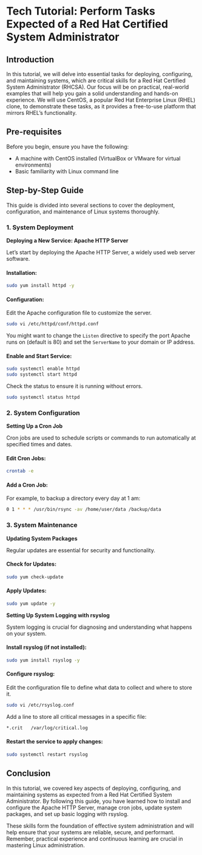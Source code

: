 # Tech Tutorial: Perform Tasks Expected of a Red Hat Certified System Administrator

## Introduction

In this tutorial, we will delve into essential tasks for deploying, configuring, and maintaining systems, which are critical skills for a Red Hat Certified System Administrator (RHCSA). Our focus will be on practical, real-world examples that will help you gain a solid understanding and hands-on experience. We will use CentOS, a popular Red Hat Enterprise Linux (RHEL) clone, to demonstrate these tasks, as it provides a free-to-use platform that mirrors RHEL’s functionality.

## Pre-requisites

Before you begin, ensure you have the following:

- A machine with CentOS installed (VirtualBox or VMware for virtual environments)
- Basic familiarity with Linux command line

## Step-by-Step Guide

This guide is divided into several sections to cover the deployment, configuration, and maintenance of Linux systems thoroughly.

### 1. System Deployment

**Deploying a New Service: Apache HTTP Server**

Let’s start by deploying the Apache HTTP Server, a widely used web server software.

#### Installation:

```bash
sudo yum install httpd -y
```

#### Configuration:

Edit the Apache configuration file to customize the server.

```bash
sudo vi /etc/httpd/conf/httpd.conf
```

You might want to change the `Listen` directive to specify the port Apache runs on (default is 80) and set the `ServerName` to your domain or IP address.

#### Enable and Start Service:

```bash
sudo systemctl enable httpd
sudo systemctl start httpd
```

Check the status to ensure it is running without errors.

```bash
sudo systemctl status httpd
```

### 2. System Configuration

**Setting Up a Cron Job**

Cron jobs are used to schedule scripts or commands to run automatically at specified times and dates.

#### Edit Cron Jobs:

```bash
crontab -e
```

#### Add a Cron Job:

For example, to backup a directory every day at 1 am:

```bash
0 1 * * * /usr/bin/rsync -av /home/user/data /backup/data
```

### 3. System Maintenance

**Updating System Packages**

Regular updates are essential for security and functionality.

#### Check for Updates:

```bash
sudo yum check-update
```

#### Apply Updates:

```bash
sudo yum update -y
```

**Setting Up System Logging with rsyslog**

System logging is crucial for diagnosing and understanding what happens on your system.

#### Install rsyslog (if not installed):

```bash
sudo yum install rsyslog -y
```

#### Configure rsyslog:

Edit the configuration file to define what data to collect and where to store it.

```bash
sudo vi /etc/rsyslog.conf
```

Add a line to store all critical messages in a specific file:

```bash
*.crit   /var/log/critical.log
```

#### Restart the service to apply changes:

```bash
sudo systemctl restart rsyslog
```

## Conclusion

In this tutorial, we covered key aspects of deploying, configuring, and maintaining systems as expected from a Red Hat Certified System Administrator. By following this guide, you have learned how to install and configure the Apache HTTP Server, manage cron jobs, update system packages, and set up basic logging with rsyslog.

These skills form the foundation of effective system administration and will help ensure that your systems are reliable, secure, and performant. Remember, practical experience and continuous learning are crucial in mastering Linux administration.
